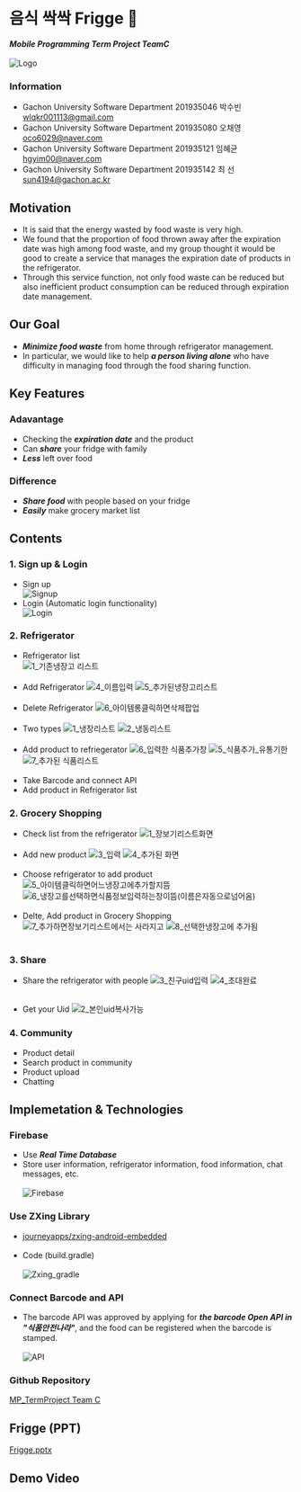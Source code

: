 # 음식 싹싹 Frigge 🥙
**_Mobile Programming Term Project TeamC_** <br><br>
![Logo](https://user-images.githubusercontent.com/96913056/173311744-a3eb35f7-8fc3-44ea-a5a5-6f82a70f83cd.png) <br>

### Information
* Gachon University Software Department 201935046 박수빈 wlqkr001113@gmail.com <br>
* Gachon University Software Department 201935080 오채영 oco6029@naver.com <br>
* Gachon University Software Department 201935121 임혜균 hgyim00@naver.com <br>
* Gachon University Software Department 201935142 최  선 sun4194@gachon.ac.kr <br>

## Motivation
* It is said that the energy wasted by food waste is very high. <br>
* We found that the proportion of food thrown away after the expiration date was high among food waste, and my group thought it would be good to create a service that manages the expiration date of products in the refrigerator. <br>
* Through this service function, not only food waste can be reduced but also inefficient product consumption can be reduced through expiration date management.

## Our Goal
* **_Minimize food waste_** from home through refrigerator management. <br> 
* In particular, we would like to help **_a person living alone_** who have difficulty in managing food through the food sharing function.

## Key Features
### Adavantage
* Checking the **_expiration date_** and the product
* Can **_share_** your fridge with family
* **_Less_** left over food

### Difference
* **_Share food_** with people based on your fridge
* **_Easily_** make grocery market list

## Contents
### 1. Sign up & Login
* Sign up <br>
![Signup](https://user-images.githubusercontent.com/96913056/173331693-f06742e5-1bb9-43d5-994c-a1ae90e98bdb.png)
* Login (Automatic login functionality)<br>
![Login](https://user-images.githubusercontent.com/96913056/173331682-5f4406cb-cf5b-4296-8749-522b1f56c2dd.png)

### 2. Refrigerator
* Refrigerator list <br>
![1_기존냉장고 리스트](https://user-images.githubusercontent.com/96913056/173332748-d9ea1683-5b95-4a59-bc7a-d05c7f163be5.png)
<br><br>
* Add Refrigerator
![4_이름입력](https://user-images.githubusercontent.com/96913056/173332767-2780f142-f038-46a2-8688-63b1d2be0002.png) 
![5_추가된냉장고리스트](https://user-images.githubusercontent.com/96913056/173332780-6c44bea8-6ffd-428d-8fd5-c27304a88b08.png) 
<br><br>
* Delete Refrigerator
![6_아이템롱클릭하면삭제팝업](https://user-images.githubusercontent.com/96913056/173332791-e67ca63f-4f4d-4f4d-8d33-9ddcbd8db610.png)
<br><br>
* Two types
![1_냉장리스트](https://user-images.githubusercontent.com/96913056/173334032-34dcbfcc-f47b-4a95-9237-cc5307f695c3.png)
![2_냉동리스트](https://user-images.githubusercontent.com/96913056/173334039-2b3fe1f3-0da5-4c1d-a857-e491e9676157.png)
<br><br>
* Add product to refriegerator
![6_입력한 식품추가창](https://user-images.githubusercontent.com/96913056/173335941-38317d67-6408-467f-989b-92ab0346174e.png)
![5_식품추가_유통기한](https://user-images.githubusercontent.com/96913056/173335944-8bde65ff-b89c-4b09-9f0d-dfea01525f81.png)
![7_추가된 식품리스트](https://user-images.githubusercontent.com/96913056/173335952-f43660fe-36c7-46ff-abbb-60c766f18b16.png)
<br><br>
* Take Barcode and connect API
* Add product in Refrigerator list

### 2. Grocery Shopping
* Check list from the refrigerator
![1_장보기리스트화면](https://user-images.githubusercontent.com/96913056/173336492-516e4673-0333-4fac-bc5f-f10bd759798a.png)
<br><br>
* Add new product
![3_입력](https://user-images.githubusercontent.com/96913056/173336550-732264a4-8e47-453f-90ae-520114cdfbca.png)
![4_추가된 화면](https://user-images.githubusercontent.com/96913056/173336553-ab24b320-5973-4a7b-a2d1-823be1106508.png)
<br><br>
* Choose refrigerator to add product
![5_아이템클릭하면어느냉장고에추가할지뜸](https://user-images.githubusercontent.com/96913056/173336599-bd53581c-a7a9-46d4-a9da-10017bc328c0.png)
![6_냉장고를선택하면식품정보입력하는창이뜸(이름은자동으로넘어옴)](https://user-images.githubusercontent.com/96913056/173336604-9645cdf5-4daf-4fdc-80fe-080943fbda37.png)
<br><br>
* Delte, Add product in Grocery Shopping
![7_추가하면장보기리스트에서는 사라지고](https://user-images.githubusercontent.com/96913056/173336649-f3ad7dfb-b232-4ebd-8981-c5ed065ab939.png)
![8_선택한냉장고에 추가됨](https://user-images.githubusercontent.com/96913056/173336654-d53898a5-e280-44c9-a81e-a216a078d3f1.png)
<br><br>

### 3. Share
* Share the refrigerator with people
![3_친구uid입력](https://user-images.githubusercontent.com/96913056/173336183-8b88c285-f3e2-4786-8799-59e09e90c676.png)
![4_초대완료](https://user-images.githubusercontent.com/96913056/173336214-5a9d55ee-cd93-4303-a94a-f397d2d66844.png)
<br><br>

* Get your Uid
![2_본인uid복사가능](https://user-images.githubusercontent.com/96913056/173336206-fd8e3268-e8b2-47d9-bb3d-717f5a89d87a.png)

### 4. Community
* Product detail
* Search product in community
* Product upload
* Chatting

## Implemetation & Technologies
### Firebase
* Use **_Real Time Database_**
* Store user information, refrigerator information, food information, chat messages, etc. <br><br>
![Firebase](https://user-images.githubusercontent.com/96913056/173331198-2bf1bccb-d3d1-45d1-86f0-fcd86d7d592d.png)

### Use ZXing Library
* [journeyapps/zxing-android-embedded](https://github.com/journeyapps/zxing-android-embedded)<br><br>
* Code (build.gradle)<br><br>
![Zxing_gradle](https://user-images.githubusercontent.com/96913056/173329208-93d56f7c-c6ac-429c-89f7-6b449df2d767.png)

### Connect Barcode and API
* The barcode API was approved by applying for **_the barcode Open API in "식품안전나라"_**, and the food can be registered when the barcode is stamped.<br><br>
![API](https://user-images.githubusercontent.com/96913056/173330717-76b581a6-1699-405b-9da6-e8a0b2ab2e88.png)

### Github Repository
[MP_TermProject Team C](https://github.com/parksubin1313/MPTermProject)

## Frigge (PPT)
[Frigge.pptx](https://github.com/parksubin1313/MPTermProject/files/8889503/Frigge.pptx)

## Demo Video

